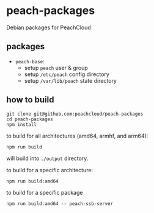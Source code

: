 # peach-packages

Debian packages for PeachCloud

## packages

- `peach-base`:
  - setup `peach` user & group
  - setup `/etc/peach` config directory
  - setup `/var/lib/peach` state directory

## how to build

```shell
git clone git@github.com:peachcloud/peach-packages
cd peach-packages
npm install
```

to build for all architectures (amd64, armhf, and arm64):

```shell
npm run build
```

will build into `./output` directory.

to build for a specific architecture:

```shell
npm run build:amd64
```

to build for a specific package

```
npm run build:amd64 -- peach-ssb-server
```
